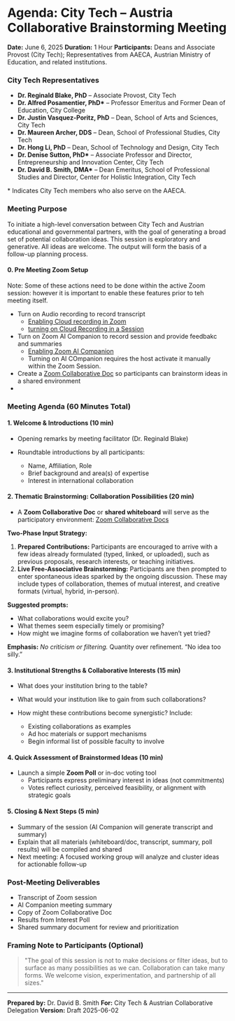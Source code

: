 # **Agenda: City Tech – Austria Collaborative Brainstorming Meeting**

**Date:** June 6, 2025
**Duration:** 1 Hour
**Participants:** Deans and Associate Provost (City Tech); Representatives from AAECA, Austrian Ministry of Education, and related institutions.  

### **City Tech Representatives**

* **Dr. Reginald Blake, PhD** – Associate Provost, City Tech
* **Dr. Alfred Posamentier, PhD\*** – Professor Emeritus and Former Dean of Education, City College
* **Dr. Justin Vasquez-Poritz, PhD** – Dean, School of Arts and Sciences, City Tech
* **Dr. Maureen Archer, DDS** – Dean, School of Professional Studies, City Tech
* **Dr. Hong Li, PhD** – Dean, School of Technology and Design, City Tech
* **Dr. Denise Sutton, PhD\*** – Associate Professor and Director, Entrepreneurship and Innovation Center, City Tech
* **Dr. David B. Smith, DMA\*** – Dean Emeritus, School of Professional Studies and Director, Center for Holistic Integration, City Tech

\* Indicates City Tech members who also serve on the AAECA.

### **Meeting Purpose**

To initiate a high-level conversation between City Tech and Austrian educational and governmental partners, with the goal of generating a broad set of potential collaboration ideas. This session is exploratory and generative. All ideas are welcome. The output will form the basis of a follow-up planning process.

#### **0. Pre Meeting Zoom Setup**

Note: Some of these actions need to be done within the active Zoom session:  however it is important to enable these features prior to teh meeting itself.  

* Turn on Audio recording to record transcript
  * [Enabling Cloud recording in Zoom](https://support.zoom.com/hc/en/article?id=zm_kb&sysparm_article=KB0063923)
  * [turning on Cloud Recording in a Session](https://support.zoom.com/hc/en/article?id=zm_kb&sysparm_article=KB0062627)
* Turn on Zoom AI Companion to record session and provide feedbakc and summaries
  * [Enabling Zoom AI Companion](https://support.zoom.com/hc/en/article?id=zm_kb&sysparm_article=KB0077464)
  * Turning on AI COmpanion requires the host activate it manually within the Zoom Session.  
* Create a [Zoom Collaborative Doc](https://www.zoom.com/en/products/collaborative-docs-b/) so participants can brainstorm ideas in a shared environment
* 

### **Meeting Agenda (60 Minutes Total)**

#### **1. Welcome & Introductions (10 min)**

* Opening remarks by meeting facilitator (Dr. Reginald Blake)
* Roundtable introductions by all participants:

  * Name, Affiliation, Role
  * Brief background and area(s) of expertise
  * Interest in international collaboration

#### **2. Thematic Brainstorming: Collaboration Possibilities (20 min)**

* A **Zoom Collaborative Doc** or **shared whiteboard** will serve as the participatory environment:
  [Zoom Collaborative Docs](https://www.zoom.com/en/products/collaborative-docs-b/)

**Two-Phase Input Strategy:**

1. **Prepared Contributions:** Participants are encouraged to arrive with a few ideas already formulated (typed, linked, or uploaded), such as previous proposals, research interests, or teaching initiatives.
2. **Live Free-Associative Brainstorming:** Participants are then prompted to enter spontaneous ideas sparked by the ongoing discussion. These may include types of collaboration, themes of mutual interest, and creative formats (virtual, hybrid, in-person).

**Suggested prompts:**

* What collaborations would excite you?
* What themes seem especially timely or promising?
* How might we imagine forms of collaboration we haven’t yet tried?

**Emphasis:** *No criticism or filtering.* Quantity over refinement. “No idea too silly.”

#### **3. Institutional Strengths & Collaborative Interests (15 min)**

* What does your institution bring to the table?
* What would your institution like to gain from such collaborations?
* How might these contributions become synergistic?
  Include:

  * Existing collaborations as examples
  * Ad hoc materials or support mechanisms
  * Begin informal list of possible faculty to involve

#### **4. Quick Assessment of Brainstormed Ideas (10 min)**

* Launch a simple **Zoom Poll** or in-doc voting tool
  - Participants express preliminary interest in ideas (not commitments)
  - Votes reflect curiosity, perceived feasibility, or alignment with strategic goals

#### **5. Closing & Next Steps (5 min)**

* Summary of the session (AI Companion will generate transcript and summary)
* Explain that all materials (whiteboard/doc, transcript, summary, poll results) will be compiled and shared
* Next meeting: A focused working group will analyze and cluster ideas for actionable follow-up


### **Post-Meeting Deliverables**

* Transcript of Zoom session
* AI Companion meeting summary
* Copy of Zoom Collaborative Doc
* Results from Interest Poll
* Shared summary document for review and prioritization


### **Framing Note to Participants (Optional)**

> "The goal of this session is not to make decisions or filter ideas, but to surface as many possibilities as we can. Collaboration can take many forms. We welcome vision, experimentation, and partnership of all sizes."

---

**Prepared by:** Dr. David B. Smith
**For:** City Tech & Austrian Collaborative Delegation
**Version:** Draft 2025-06-02

